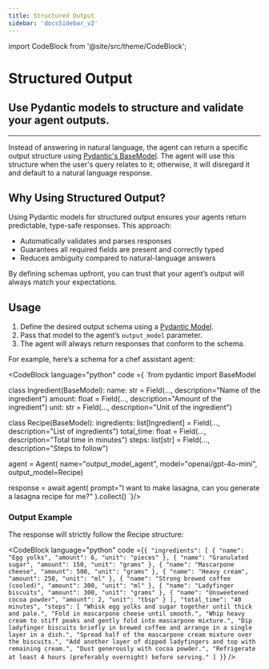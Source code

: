 ```yaml
---
title: Structured Output
sidebar: 'docsSidebar_v2'
---
```

import CodeBlock from '@site/src/theme/CodeBlock';

# Structured Output
<h2 className="subtitle" style={{marginTop: '-17px', fontSize: '1.1rem', fontWeight: 'normal'}}>
Use Pydantic models to structure and validate your agent outputs.
</h2>

---

Instead of answering in natural language, the agent can return a specific output structure using [Pydantic's BaseModel](https://docs.pydantic.dev/latest/api/base_model/). The agent will use this structure when the user's query relates to it; otherwise, it will disregard it and default to a natural language response.

## Why Using Structured Output?
Using Pydantic models for structured output ensures your agents return predictable, type-safe responses.
This approach:
- Automatically validates and parses responses
- Guarantees all required fields are present and correctly typed
- Reduces ambiguity compared to natural-language answers

By defining schemas upfront, you can trust that your agent’s output will always match your expectations.


## Usage
1. Define the desired output schema using a [Pydantic Model](https://docs.pydantic.dev/latest/api/base_model/).
2. Pass that model to the agent’s `output_model` parameter.
3. The agent will always return responses that conform to the schema.


For example, here’s a schema for a chef assistant agent:

<CodeBlock language="python" code ={
`from pydantic import BaseModel


class Ingredient(BaseModel):
    name: str = Field(..., description="Name of the ingredient")
    amount: float = Field(..., description="Amount of the ingredient")
    unit: str = Field(..., description="Unit of the ingredient")

class Recipe(BaseModel):
    ingredients: list[Ingredient] = Field(..., description="List of ingredients")
    total_time: float = Field(..., description="Total time in minutes")
    steps: list[str] = Field(..., description="Steps to follow")


agent = Agent(
    name="output_model_agent",
    model="openai/gpt-4o-mini",
    output_model=Recipe)

response = await agent(
    prompt="I want to make lasagna, can you generate a lasagna recipe for me?"
).collect()
`}/>


### Output Example

The response will strictly follow the Recipe structure:

<CodeBlock language="python" code ={`
  {
    "ingredients": [
      {
        "name": "Egg yolks",
        "amount": 6,
        "unit": "pieces"
      },
      {
        "name": "Granulated sugar",
        "amount": 150,
        "unit": "grams"
      },
      {
        "name": "Mascarpone cheese",
        "amount": 500,
        "unit": "grams"
      },
      {
        "name": "Heavy cream",
        "amount": 250,
        "unit": "ml"
      },
      {
        "name": "Strong brewed coffee (cooled)",
        "amount": 300,
        "unit": "ml"
      },
      {
        "name": "Ladyfinger biscuits",
        "amount": 300,
        "unit": "grams"
      },
      {
        "name": "Unsweetened cocoa powder",
        "amount": 2,
        "unit": "tbsp"
      }
    ],
    "total_time": "40 minutes",
    "steps": [
      "Whisk egg yolks and sugar together until thick and pale.",
      "Fold in mascarpone cheese until smooth.",
      "Whip heavy cream to stiff peaks and gently fold into mascarpone mixture.",
      "Dip ladyfinger biscuits briefly in brewed coffee and arrange in a single layer in a dish.",
      "Spread half of the mascarpone cream mixture over the biscuits.",
      "Add another layer of dipped ladyfingers and top with remaining cream.",
      "Dust generously with cocoa powder.",
      "Refrigerate at least 4 hours (preferably overnight) before serving."
    ]
  }
`}
/>


